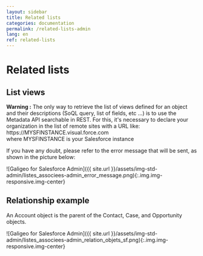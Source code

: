 ```yaml
---
layout: sidebar
title: Related lists
categories: documentation
permalink: /related-lists-admin
lang: en
ref: related-lists
---
```


# Related lists

## List views

<div class="alert alert-warning" role="alert"> <strong>Warning :</strong> The only way to retrieve the list of views defined for an object and their descriptions (SoQL query, list of fields, etc ...) is to use the Metadata API searchable in REST. For this, it's necessary to declare your organization in the list of remote sites with a URL like:<br>
https://MYSFINSTANCE.visual.force.com<br>
where MYSFINSTANCE is your Salesforce instance</div>

If you have any doubt, please refer to the error message that will be sent, as shown in the picture below:

![Galigeo for Salesforce Admin]({{ site.url }}/assets/img-std-admin/listes_associees-admin_error_message.png){:.img.img-responsive.img-center}

## Relationship example

An Account object is the parent of the Contact, Case, and Opportunity objects.

![Galigeo for Salesforce Admin]({{ site.url }}/assets/img-std-admin/listes_associees-admin_relation_objets_sf.png){:.img.img-responsive.img-center}